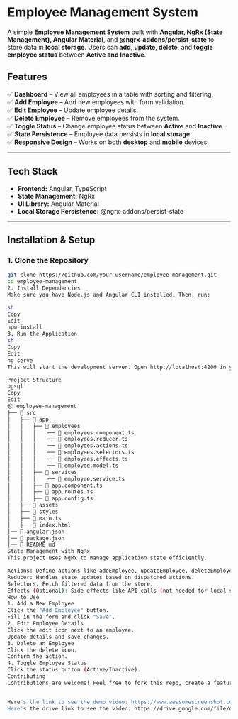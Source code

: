# Employee Management System  

A simple **Employee Management System** built with **Angular, NgRx (State Management), Angular Material**, and **@ngrx-addons/persist-state** to store data in **local storage**. Users can **add, update, delete**, and **toggle employee status** between **Active and Inactive**.  

## Features  
✅ **Dashboard** – View all employees in a table with sorting and filtering.  
✅ **Add Employee** – Add new employees with form validation.  
✅ **Edit Employee** – Update employee details.  
✅ **Delete Employee** – Remove employees from the system.  
✅ **Toggle Status** – Change employee status between **Active** and **Inactive**.  
✅ **State Persistence** – Employee data persists in **local storage**.  
✅ **Responsive Design** – Works on both **desktop** and **mobile** devices.  

---

## Tech Stack  

- **Frontend:** Angular, TypeScript  
- **State Management:** NgRx  
- **UI Library:** Angular Material  
- **Local Storage Persistence:** @ngrx-addons/persist-state  

---

## Installation & Setup  

### 1. Clone the Repository  
```sh
git clone https://github.com/your-username/employee-management.git
cd employee-management
2. Install Dependencies
Make sure you have Node.js and Angular CLI installed. Then, run:

sh
Copy
Edit
npm install
3. Run the Application
sh
Copy
Edit
ng serve
This will start the development server. Open http://localhost:4200 in your browser.

Project Structure
pgsql
Copy
Edit
📦 employee-management
├── 📂 src
│   ├── 📂 app
│   │   ├── 📂 employees
│   │   │   ├── 📜 employees.component.ts
│   │   │   ├── 📜 employees.reducer.ts
│   │   │   ├── 📜 employees.actions.ts
│   │   │   ├── 📜 employees.selectors.ts
│   │   │   ├── 📜 employees.effects.ts
│   │   │   ├── 📜 employee.model.ts
│   │   ├── 📂 services
│   │   │   ├── 📜 employee.service.ts
│   │   ├── 📜 app.component.ts
│   │   ├── 📜 app.routes.ts
│   │   ├── 📜 app.config.ts
│   ├── 📂 assets
│   ├── 📂 styles
│   ├── 📜 main.ts
│   ├── 📜 index.html
│── 📜 angular.json
│── 📜 package.json
│── 📜 README.md
State Management with NgRx
This project uses NgRx to manage application state efficiently.

Actions: Define actions like addEmployee, updateEmployee, deleteEmployee, and toggleStatus.
Reducer: Handles state updates based on dispatched actions.
Selectors: Fetch filtered data from the store.
Effects (Optional): Side effects like API calls (not needed for local storage).
How to Use
1. Add a New Employee
Click the "Add Employee" button.
Fill in the form and click "Save".
2. Edit Employee Details
Click the edit icon next to an employee.
Update details and save changes.
3. Delete an Employee
Click the delete icon.
Confirm the action.
4. Toggle Employee Status
Click the status button (Active/Inactive).
Contributing
Contributions are welcome! Feel free to fork this repo, create a feature branch, and submit a pull request. 🚀


Here's the link to see the demo video: https://www.awesomescreenshot.com/video/37886789?key=cf39412fd1905217c5d634dc324f80bf
Here's the drive link to see the video: https://drive.google.com/file/d/1OYCuaDcAZm6bjvGyXOHKEKWkHW0nLD9B/view?usp=drive_link